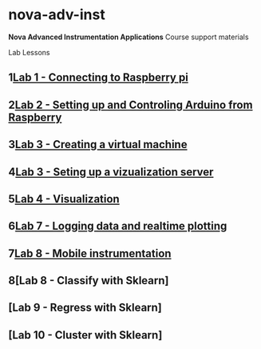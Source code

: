# nova-adv-inst
**Nova Advanced Instrumentation Applications** Course support materials

Lab Lessons

## 1[Lab 1 - Connecting to Raspberry pi ](lab1-rpi.md)

## 2[Lab 2 - Setting up and Controling Arduino from Raspberry](lab2-arduino.md)

## 3[Lab 3 - Creating a virtual machine](lab3-virtualization.md)

## 4[Lab 3 - Seting up a vizualization server](lab4-vizserver.md)

## 5[Lab 4 - Visualization](lab5-viz.md)

## 6[Lab 7 - Logging data and realtime plotting](lab7.md)

## 7[Lab 8 - Mobile instrumentation](lab8.md)

## 8[Lab 8 - Classify with Sklearn]

## [Lab 9 - Regress with Sklearn]

## [Lab 10 - Cluster with Sklearn]




